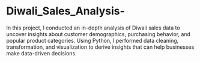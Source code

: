 # Diwali_Sales_Analysis-
In this project, I conducted an in-depth analysis of Diwali sales data to uncover insights about customer demographics, purchasing behavior, and popular product categories. Using Python, I performed data cleaning, transformation, and visualization to derive insights that can help businesses make data-driven decisions.

